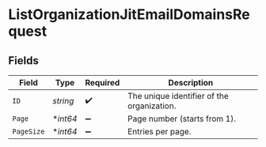 # ListOrganizationJitEmailDomainsRequest


## Fields

| Field                                      | Type                                       | Required                                   | Description                                |
| ------------------------------------------ | ------------------------------------------ | ------------------------------------------ | ------------------------------------------ |
| `ID`                                       | *string*                                   | :heavy_check_mark:                         | The unique identifier of the organization. |
| `Page`                                     | **int64*                                   | :heavy_minus_sign:                         | Page number (starts from 1).               |
| `PageSize`                                 | **int64*                                   | :heavy_minus_sign:                         | Entries per page.                          |